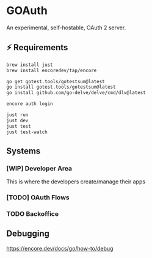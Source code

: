 # GOAuth

An experimental, self-hostable, OAuth 2 server.

## ⚡️ Requirements

```sh
brew install just
brew install encoredev/tap/encore

go get gotest.tools/gotestsum@latest
go install gotest.tools/gotestsum@latest
go install github.com/go-delve/delve/cmd/dlv@latest

encore auth login

just run
just dev
just test
just test-watch
```

## Systems

### [WIP] Developer Area

This is where the developers create/manage their apps

### [TODO] OAuth Flows

### TODO Backoffice

## Debugging

<https://encore.dev/docs/go/how-to/debug>
